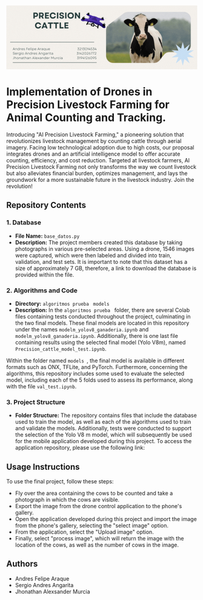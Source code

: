   ![./Ganaderia.gif](./Ganaderia.gif)

# Implementation of Drones in Precision Livestock Farming for Animal Counting and Tracking.

Introducing "AI Precision Livestock Farming," a pioneering solution that revolutionizes livestock management by counting cattle through aerial imagery. Facing low technological adoption due to high costs, our proposal integrates drones and an artificial intelligence model to offer accurate counting, efficiency, and cost reduction. Targeted at livestock farmers, AI Precision Livestock Farming not only transforms the way we count livestock but also alleviates financial burden, optimizes management, and lays the groundwork for a more sustainable future in the livestock industry. Join the revolution!

## Repository Contents

### 1. Database

- **File Name:** `base_datos.py`
- **Description:** 
The project members created this database by taking photographs in various pre-selected areas. Using a drone, 1546 images were captured, which were then labeled and divided into train, validation, and test sets. It is important to note that this dataset has a size of approximately 7 GB, therefore, a link to download the database is provided within the file.


### 2. Algorithms and Code

- **Directory:** `algoritmos prueba ` `models `
- **Description:** In the  `algoritmos prueba ` folder, there are several Colab files containing tests conducted throughout the project, culminating in the two final models. These final models are located in this repository under the names `modelm_yolov8_ganaderia.ipynb` and `modelm_yolov8_ganaderia.ipynb`. Additionally, there is one last file containing results using the selected final model (Yolo V8m), named `Precision_cattle_model_test.ipynb`.

Within the folder named `models `, the final model is available in different formats such as ONX, TFLite, and PyTorch. Furthermore, concerning the algorithms, this repository includes some used to evaluate the selected model, including each of the 5 folds used to assess its performance, along with the file `val_test.ipynb`.

### 3. Project Structure

- **Folder Structure:** 
The repository contains files that include the database used to train the model, as well as each of the algorithms used to train and validate the models. Additionally, tests were conducted to support the selection of the Yolo V8 m model, which will subsequently be used for the mobile application developed during this project. To access the application repository, please use the following link: 

## Usage Instructions

To use the final project, follow these steps:
- Fly over the area containing the cows to be counted and take a photograph in which the cows are visible.
- Export the image from the drone control application to the phone's gallery.
- Open the application developed during this project and import the image from the phone's gallery, selecting the "select image" option.
- From the application, select the "Upload image" option.
- Finally, select "process image", which will return the image with the location of the cows, as well as the number of cows in the image.


## Authors
- Andres Felipe Araque
- Sergio Andres Angarita
- Jhonathan Alexsander Murcia
